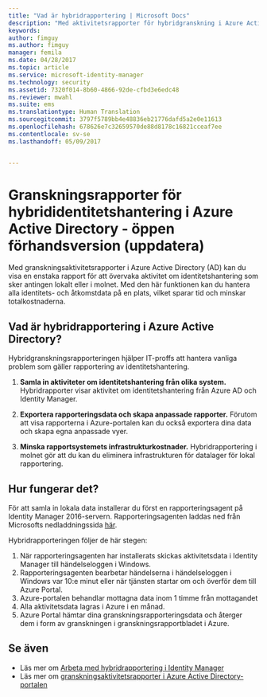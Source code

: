 ```yaml
---
title: "Vad är hybridrapportering | Microsoft Docs"
description: "Med aktivitetsrapporter för hybridgranskning i Azure Active Directory kan du se händelser som granskats såväl i molnet som lokalt."
keywords: 
author: fimguy
ms.author: fimguy
manager: femila
ms.date: 04/28/2017
ms.topic: article
ms.service: microsoft-identity-manager
ms.technology: security
ms.assetid: 7320f014-8b60-4866-92de-cfbd3e6edc48
ms.reviewer: mwahl
ms.suite: ems
ms.translationtype: Human Translation
ms.sourcegitcommit: 3797f5789bb4e48836eb21776dafd5a2e0e11613
ms.openlocfilehash: 678626e7c32659570de88d8178c16821cceaf7ee
ms.contentlocale: sv-se
ms.lasthandoff: 05/09/2017


---
```


# <a name="hybrid-identity-management-audit-reports-in-azure-active-directory---public-previewrefresh"></a>Granskningsrapporter för hybrididentitetshantering i Azure Active Directory - öppen förhandsversion (uppdatera)
Med granskningsaktivitetsrapporter i Azure Active Directory (AD) kan du visa en enstaka rapport för att övervaka aktivitet om identitetshantering som sker antingen lokalt eller i molnet. Med den här funktionen kan du hantera alla identitets- och åtkomstdata på en plats, vilket sparar tid och minskar totalkostnaderna.

## <a name="what-is-azure-active-directory-hybrid-reporting"></a>Vad är hybridrapportering i Azure Active Directory?
Hybridgranskningsrapporteringen hjälper IT-proffs att hantera vanliga problem som gäller rapportering av identitetshantering.

1. **Samla in aktiviteter om identitetshantering från olika system.** Hybridrapporter visar aktivitet om identitetshantering från Azure AD och Identity Manager.

2. **Exportera rapporteringsdata och skapa anpassade rapporter.** Förutom att visa rapporterna i Azure-portalen kan du också exportera dina data och skapa egna anpassade vyer.

3. **Minska rapportsystemets infrastrukturkostnader.** Hybridrapportering i molnet gör att du kan du eliminera infrastrukturen för datalager för lokal rapportering.

## <a name="how-does-it-work"></a>Hur fungerar det?

För att samla in lokala data installerar du först en rapporteringsagent på Identity Manager 2016-servern. Rapporteringsagenten laddas ned från Microsofts nedladdningssida [här](https://www.microsoft.com/en-us/download/details.aspx?id=55112).

Hybridrapporteringen följer de här stegen:
1. När rapporteringsagenten har installerats skickas aktivitetsdata i Identity Manager till händelseloggen i Windows.
2. Rapporteringsagenten bearbetar händelserna i händelseloggen i Windows var 10:e minut eller när tjänsten startar om och överför dem till Azure Portal.
3. Azure-portalen behandlar mottagna data inom 1 timme från mottagandet
4. Alla aktivitetsdata lagras i Azure i en månad.
5. Azure Portal hämtar dina granskningsrapporteringsdata och återger dem i form av granskningen i granskningsrapportbladet i Azure.

## <a name="see-also"></a>Se även
- Läs mer om [Arbeta med hybridrapportering i Identity Manager](working-with-identity-manager-hybrid-reporting.md)
- Läs mer om [granskningsaktivitetsrapporter i Azure Active Directory-portalen](https://docs.microsoft.com/en-us/azure/active-directory/active-directory-reporting-activity-audit-logs)
